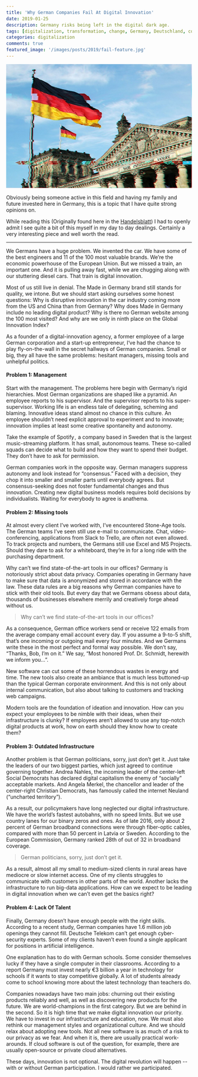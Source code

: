 ```yaml
---
title: 'Why German Companies Fail At Digital Innovation'
date: 2019-01-25
description: Germany risks being left in the digital dark age.
tags: [digitalization, transformation, change, Germany, Deutschland, continual, improvement]
categories: digitalization
comments: true
featured_image: '/images/posts/2019/fail-feature.jpg'
---
```


![](/images/posts/2019/fail.jpg)

Obviously being someone active in this field and having my family and future invested here in Germany, this is a topic that I have quite strong opinions on.

While reading this (Originally found here in the [Handelsblatt](https://www.handelsblatt.com/today/opinion/not-getting-it-why-german-companies-fail-at-digital-innovation/23581568.html)) I had to openly admit I see quite a bit of this myself in my day to day dealings. Certainly a very interesting piece and well worth the read. 

---

We Germans have a huge problem. We invented the car. We have some of the best engineers and 11 of the 100 most valuable brands. We’re the economic powerhouse of the European Union. But we missed a train, an important one. And it is pulling away fast, while we are chugging along with our stuttering diesel cars. That train is digital innovation.

Most of us still live in denial. The Made in Germany brand still stands for quality, we intone. But we should start asking ourselves some honest questions: Why is disruptive innovation in the car industry coming more from the US and China than from Germany? Why does Made in Germany include no leading digital product? Why is there no German website among the 100 most visited? And why are we only in ninth place on the Global Innovation Index?

As a founder of a digital-innovation agency, a former employee of a large German corporation and a start-up entrepreneur, I‘ve had the chance to play fly-on-the-wall in the secret hallways of German companies. Small or big, they all have the same problems: hesitant managers, missing tools and unhelpful politics.

#### Problem 1: Management
Start with the management. The problems here begin with Germany’s rigid hierarchies. Most German organizations are shaped like a pyramid. An employee reports to his supervisor. And the supervisor reports to his super-supervisor. Working life is an endless tale of delegating, scheming and blaming. Innovative ideas stand almost no chance in this culture. An employee shouldn’t need explicit approval to experiment and to innovate; innovation implies at least some creative spontaneity and autonomy.

Take the example of Spotify ,  a company based in Sweden that is the largest music-streaming platform. It has small, autonomous teams. These so-called squads can decide what to build and how they want to spend their budget. They don’t have to ask for permission.

German companies work in the opposite way. German managers suppress autonomy and look instead for “consensus.” Faced with a decision, they chop it into smaller and smaller parts until everybody agrees. But consensus-seeking does not foster fundamental changes and thus innovation. Creating new digital business models requires bold decisions by individualists. Waiting for everybody to agree is anathema.

#### Problem 2: Missing tools
At almost every client I’ve worked with, I’ve encountered Stone-Age tools. The German teams I’ve seen still use e-mail to communicate. Chat, video-conferencing, applications from Slack to Trello, are often not even allowed. To track projects and numbers, the Germans still use Excel and MS Projects. Should they dare to ask for a whiteboard, they’re in for a long ride with the purchasing department.

Why can’t we find state-of-the-art tools in our offices? Germany is notoriously strict about data privacy. Companies operating in Germany have to make sure that data  is anonymized and stored in accordance with the law. These data rules are a big reasons why German companies have to stick with their old tools. But every day that we Germans obsess about data, thousands of businesses elsewhere merrily and creatively forge ahead without us.

> Why can’t we find state-of-the-art tools in our offices?

As a consequence, German office workers send or receive 122 emails from the average company email account every day. If you assume a 9-to-5 shift, that’s one incoming or outgoing mail every four minutes. And we Germans write these in the most perfect and formal way possible. We don’t say, “Thanks, Bob, I’m on it.” We say, “Most honored Prof. Dr. Schmidt, herewith we inform you…”.

New software can cut some of these horrendous wastes in energy and time. The new tools also create an ambiance that is much less buttoned-up than the typical German corporate environment. And this is not only about internal communication, but also about talking to customers and tracking web campaigns.

Modern tools are the foundation of ideation and innovation. How can you expect your employees to be nimble with their ideas, when their infrastructure is clunky? If employees aren’t allowed to use any top-notch digital products at work, how on earth should they know how to create them?

#### Problem 3: Outdated Infrastructure
Another problem is that German politicians, sorry, just don’t get it. Just take the leaders of our two biggest parties, which just agreed to continue governing together. Andrea Nahles, the incoming leader of the center-left Social Democrats has declared digital capitalism the enemy of “socially” acceptable markets. And Angela Merkel, the chancellor and leader of the center-right Christian Democrats, has famously called the internet Neuland (“uncharted territory”).

As a result, our policymakers have long neglected our digital infrastructure. We have the world’s fastest autobahns, with no speed limits. But we use country lanes for our binary zeros and ones. As of late 2016, only about 2 percent of German broadband connections were through fiber-optic cables, compared with more than 50 percent in Latvia or Sweden. According to the European Commission, Germany ranked 28th of out of 32 in broadband coverage.

> German politicians, sorry, just don’t get it.

As a result, almost all my small to medium-sized clients in rural areas have mediocre or slow internet access. One of my clients struggles to communicate with customers in other parts of the world. Another lacks the infrastructure to run big-data applications. How can we expect to be leading in digital innovation when we can’t even get the basics right?

#### Problem 4: Lack Of Talent
Finally, Germany doesn’t have enough people with the right skills. According to a recent study, German companies have 1.6 million job openings they cannot fill. Deutsche Telekom can’t get enough cyber-security experts. Some of my clients haven’t even found a single applicant for positions in artificial intelligence.

One explanation has to do with German schools. Some consider themselves lucky if they have a single computer in their classrooms. According to a report Germany must invest nearly €3 billion a year in technology for schools if it wants to stay competitive globally. A lot of students already come to school knowing more about the latest technology than teachers do.

Companies nowadays have two main jobs: churning out their existing products reliably and well, as well as discovering new products for the future. We are world-champions in the first category. But we are behind in the second. So it is high time that we make digital innovation our priority. We have to invest in our infrastructure and education, now. We must also rethink our management styles and organizational culture. And we should relax about adopting new tools. Not all new software is as much of a risk to our privacy as we fear. And when it is, there are usually practical work-arounds. If cloud software is out of the question, for example, there are usually open-source or private cloud alternatives.

These days, innovation is not optional. The digital revolution will happen -- with or without German participation. I would rather we participated.
